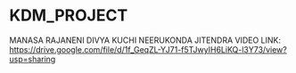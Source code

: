 # KDM_PROJECT
MANASA RAJANENI 
DIVYA KUCHI
NEERUKONDA JITENDRA
VIDEO LINK: https://drive.google.com/file/d/1f_GeqZL-YJ71-f5TJwyIH6LiKQ-l3Y73/view?usp=sharing
